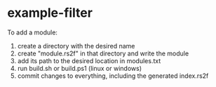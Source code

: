 # example-filter

To add a module:

1. create a directory with the desired name
1. create "module.rs2f" in that directory and write the module
1. add its path to the desired location in modules.txt
1. run build.sh or build.ps1 (linux or windows)
1. commit changes to everything, including the generated index.rs2f
